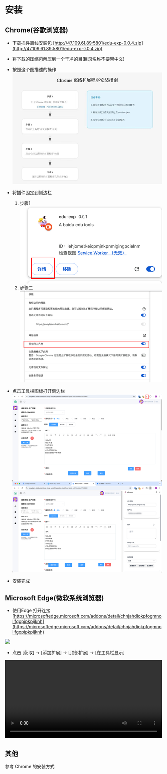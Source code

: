 # 安装

## Chrome(谷歌浏览器)

- 下载插件离线安装包 [http://47.109.61.89:5801/edu-exp-0.0.4.zip](http://47.109.61.89:5801/edu-exp-0.0.4.zip)
- 将下载的压缩包解压到一个干净的目(目录名称不要带中文)
- 按照这个图描述的操作
![](./img/WechatIMG1.jpg)
- 将插件固定到侧边栏
  1. 步骤1
  ![](./img/WechatIMG4.jpg)
  2. 步骤二
  ![](./img/WechatIMG5.jpg)

- 点击工具栏图标打开侧边栏
  ![](./img/WechatIMG6.jpg)
  ![](./img/WechatIMG7.jpg)

- 安装完成


## Microsoft Edge(微软系统浏览器)

- 使用Edge 打开连接 [https://microsoftedge.microsoft.com/addons/detail/chnjahdiokpfogmnolifgopipkpijknh](https://microsoftedge.microsoft.com/addons/detail/chnjahdiokpfogmnolifgopipkpijknh)

![](./img/clipboard_2025-01-28_01-41.bmp)
-  点击 [获取] -> [添加扩展] -> [顶部扩展] -> [在工具栏显示]

<video width="100%" height="auto" controls>
  <source src="/img/edge_edu_exp_install.mp4" type="video/mp4">
</video>

## 其他

参考 Chrome 的安装方式
